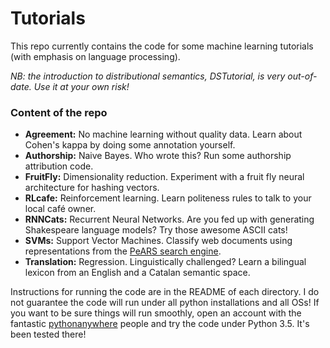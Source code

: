 # Tutorials

This repo currently contains the code for some machine learning tutorials (with emphasis on language processing).

*NB: the introduction to distributional semantics, DSTutorial, is very out-of-date. Use it at your own risk!*


### Content of the repo

* **Agreement:** No machine learning without quality data. Learn about Cohen's kappa by doing some annotation yourself.
* **Authorship:** Naive Bayes. Who wrote this? Run some authorship attribution code.
* **FruitFly:** Dimensionality reduction. Experiment with a fruit fly neural architecture for hashing vectors.
* **RLcafe:** Reinforcement learning. Learn politeness rules to talk to your local café owner. 
* **RNNCats:** Recurrent Neural Networks. Are you fed up with generating Shakespeare language models? Try those awesome ASCII cats!
* **SVMs:** Support Vector Machines. Classify web documents using representations from the [PeARS search engine](http://pearsearch.org/).
* **Translation:** Regression. Linguistically challenged? Learn a bilingual lexicon from an English and a Catalan semantic space.

Instructions for running the code are in the README of each directory. I do not guarantee the code will run under all python installations and all OSs! If you want to be sure things will run smoothly, open an account with the fantastic [pythonanywhere](http://pythonanywhere.com/) people and try the code under Python 3.5. It's been tested there!
